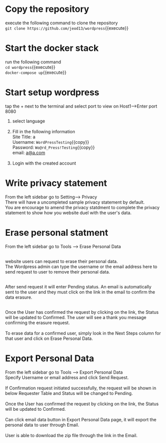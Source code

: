 # Copy the repository 
execute the following command to clone the repository<br />
`git clone https://github.com/jeod13/wordpress`{{execute}}

# Start the docker stack
run the following command<br />
`cd wordpress`{{execute}}<br />
`docker-compose up`{{execute}}

# Start setup wordpress
tap the + next to the terminal and select port to view on Host1-->Enter port 8080

1. select language<br /><br />
2. Fill in the following information<br />
Site Title: a<br />
Username: `WordPressTesting`{{copy}}<br />
Password: `Wo@rd_Press!Testing`{{copy}}<br />
email: a@a.com<br /><br />
3. Login with the created account

# Write privacy statement
From the left sidebar go to Setting--> Privacy<br />
There will have a uncompleted sample privacy statement by default. <br />
You are encourage to amend the privacy statdment to complete the privacy statement to show how you website duel with the user's data.<br />

# Erase personal statment
From the left sidebar go to Tools --> Erase Personal Data<br /><br />

website users can request to erase their personal data. <br />
The Wordpress admin can type the username or the email address here to send request to user to remove their personal data.<br /><br />

After send request it will enter Pending status. An email is automatically sent to the user and they must click on the link in the email to confirm the data erasure.<br /><br />
 
Once the User has confirmed the request by clicking on the link, the Status will be updated to Confirmed. The user will see a thank you message confirming the erasure request. <br /><br />
To erase data for a confirmed user, simply look in the Next Steps column for that user and click on Erase Personal Data.<br />

# Export Personal Data
From the left sidebar go to Tools --> Export Personal Data<br />
Specify Username or email address and click Send Request.<br /><br />
If Confirmation request initiated successfully, the request will be shown in below Requester Table and Status will be changed to Pending.<br /><br />
Once the User has confirmed the request by clicking on the link, the Status will be updated to Confirmed.<br /><br />
Can click email data button in Export Personal Data page, it will export the personal data to user through Email. <br /><br />
User is able to download the zip file through the link in the Email.<br /><br />
